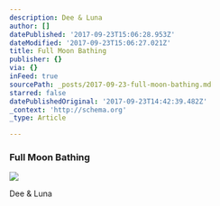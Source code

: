 ```yaml
---
description: Dee & Luna
author: []
datePublished: '2017-09-23T15:06:28.953Z'
dateModified: '2017-09-23T15:06:27.021Z'
title: Full Moon Bathing
publisher: {}
via: {}
inFeed: true
sourcePath: _posts/2017-09-23-full-moon-bathing.md
starred: false
datePublishedOriginal: '2017-09-23T14:42:39.482Z'
_context: 'http://schema.org'
_type: Article

---
```

### Full Moon Bathing
![](https://the-grid-user-content.s3-us-west-2.amazonaws.com/b4c5422b-c827-4c7e-87d3-09b0b71cba9c.jpg)

Dee & Luna